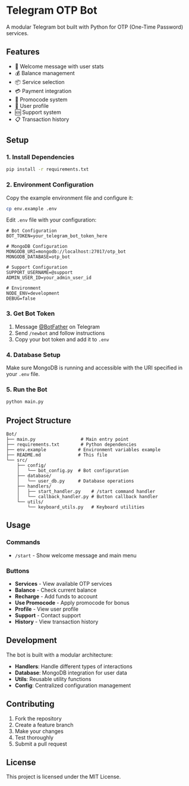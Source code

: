 # Telegram OTP Bot

A modular Telegram bot built with Python for OTP (One-Time Password) services.

## Features

- 👋 Welcome message with user stats
- 💰 Balance management
- 📦 Service selection
- 💳 Payment integration
- 🎫 Promocode system
- 👤 User profile
- 🆘 Support system
- 📋 Transaction history

## Setup

### 1. Install Dependencies

```bash
pip install -r requirements.txt
```

### 2. Environment Configuration

Copy the example environment file and configure it:

```bash
cp env.example .env
```

Edit `.env` file with your configuration:

```env
# Bot Configuration
BOT_TOKEN=your_telegram_bot_token_here

# MongoDB Configuration
MONGODB_URI=mongodb://localhost:27017/otp_bot
MONGODB_DATABASE=otp_bot

# Support Configuration
SUPPORT_USERNAME=@support
ADMIN_USER_ID=your_admin_user_id

# Environment
NODE_ENV=development
DEBUG=false
```

### 3. Get Bot Token

1. Message [@BotFather](https://t.me/botfather) on Telegram
2. Send `/newbot` and follow instructions
3. Copy your bot token and add it to `.env`

### 4. Database Setup

Make sure MongoDB is running and accessible with the URI specified in your `.env` file.

### 5. Run the Bot

```bash
python main.py
```

## Project Structure

```
Bot/
├── main.py                 # Main entry point
├── requirements.txt        # Python dependencies
├── env.example            # Environment variables example
├── README.md              # This file
└── src/
    ├── config/
    │   └── bot_config.py  # Bot configuration
    ├── database/
    │   └── user_db.py     # Database operations
    ├── handlers/
    │   ├── start_handler.py    # /start command handler
    │   └── callback_handler.py # Button callback handler
    └── utils/
        └── keyboard_utils.py   # Keyboard utilities
```

## Usage

### Commands

- `/start` - Show welcome message and main menu

### Buttons

- **Services** - View available OTP services
- **Balance** - Check current balance
- **Recharge** - Add funds to account
- **Use Promocode** - Apply promocode for bonus
- **Profile** - View user profile
- **Support** - Contact support
- **History** - View transaction history

## Development

The bot is built with a modular architecture:

- **Handlers**: Handle different types of interactions
- **Database**: MongoDB integration for user data
- **Utils**: Reusable utility functions
- **Config**: Centralized configuration management

## Contributing

1. Fork the repository
2. Create a feature branch
3. Make your changes
4. Test thoroughly
5. Submit a pull request

## License

This project is licensed under the MIT License.
